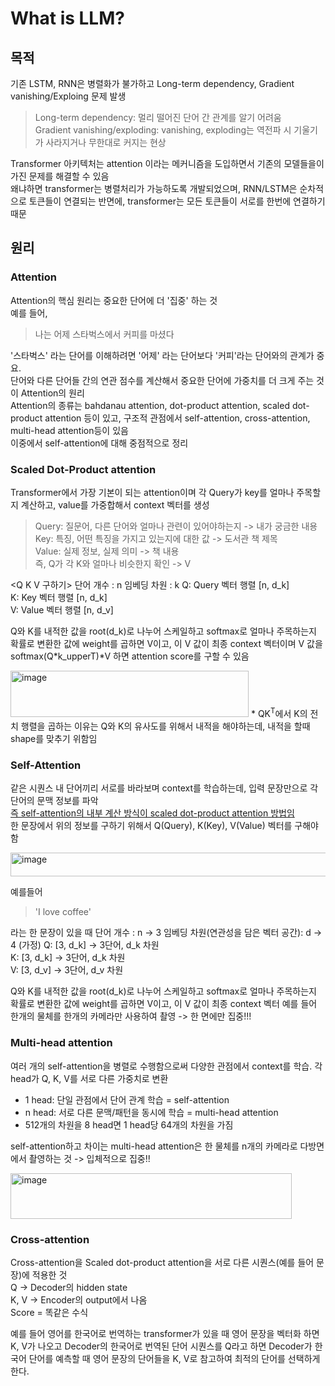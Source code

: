 # What is LLM?

## 목적
기존 LSTM, RNN은 병렬화가 불가하고 Long-term dependency, Gradient vanishing/Exploing 문제 발생  
> Long-term dependency: 멀리 떨어진 단어 간 관계를 알기 어려움  
> Gradient vanishing/exploding: vanishing, exploding는 역전파 시 기울기가 사라지거나 무한대로 커지는 현상  

Transformer 아키텍처는 attention 이라는 메커니즘을 도입하면서 기존의 모델들을이 가진 문제를 해결할 수 있음  
왜냐하면 transformer는 병렬처리가 가능하도록 개발되었으며, RNN/LSTM은 순차적으로 토큰들이 연결되는 반면에, transformer는 모든 토큰들이 서로를 한번에 연결하기 때문

## 원리
### Attention
Attention의 핵심 원리는 중요한 단어에 더 '집중' 하는 것  
예를 들어,

> 나는 어제 스타벅스에서 커피를 마셨다

'스타벅스' 라는 단어를 이해하려면 '어제' 라는 단어보다 '커피'라는 단어와의 관계가 중요.  
단어와 다른 단어들 간의 연관 점수를 계산해서 중요한 단어에 가중치를 더 크게 주는 것이 Attention의 원리  
Attention의 종류는 bahdanau attention, dot-product attention, scaled dot-product attention 등이 있고, 구조적 관점에서 self-attention, cross-attention, multi-head attention등이 있음  
이중에서 self-attention에 대해 중점적으로 정리

### Scaled Dot-Product attention
Transformer에서 가장 기본이 되는 attention이며 각 Query가 key를 얼마나 주목할지 계산하고, value를 가중합해서 context 벡터를 생성  
> Query: 질문어, 다른 단어와 얼마나 관련이 있어야하는지 -> 내가 궁금한 내용  
> Key: 특징, 어떤 특징을 가지고 있는지에 대한 값 -> 도서관 책 제목  
> Value: 실제 정보, 실제 의미 -> 책 내용  
즉, Q가 각 K와 얼마나 비슷한지 확인 -> V  

<Q K V 구하기>
단어 개수 : n
임베딩 차원 : k
Q: Query 벡터 행렬 [n, d_k]  
K: Key 벡터 행렬 [n, d_k]  
V: Value 벡터 행렬 [n, d_v]  

Q와 K를 내적한 값을 root(d_k)로 나누어 스케일하고 softmax로 얼마나 주목하는지 확률로 변환한 값에 weight를 곱하면 V이고, 이 V 값이 최종 context 벡터이며 V 값을 softmax(Q*k_upperT)*V 하면 attention score를 구할 수 있음 

<img width="381" height="74" alt="image" src="https://github.com/user-attachments/assets/a180ac5b-cb50-47ed-951f-1a5789b565be" />  
* QK<sup>T</sup>에서 K의 전치 행렬을 곱하는 이유는 Q와 K의 유사도를 위해서 내적을 해야하는데, 내적을 할때 shape를 맞추기 위함임
  

### Self-Attention
같은 시퀀스 내 단어끼리 서로를 바라보며 context를 학습하는데, 입력 문장만으로 각 단어의 문맥 정보를 파악  
<ins>즉 self-attention의 내부 계산 방식이 scaled dot-product attention 방법임</ins>  
한 문장에서 위의 정보를 구하기 위해서 Q(Query), K(Key), V(Value) 벡터를 구해야 함  

<img width="569" height="38" alt="image" src="https://github.com/user-attachments/assets/a5b6679b-379e-44da-bc36-313bb3d6f3ba" />  

예를들어
> 'I love coffee'

라는 한 문장이 있을 때
단어 개수 : n -> 3
임베딩 차원(연관성을 담은 벡터 공간): d -> 4 (가정)
Q: [3, d_k] → 3단어, d_k 차원  
K: [3, d_k] → 3단어, d_k 차원  
V: [3, d_v] → 3단어, d_v 차원  

Q와 K를 내적한 값을 root(d_k)로 나누어 스케일하고 softmax로 얼마나 주목하는지 확률로 변환한 값에 weight를 곱하면 V이고, 이 V 값이 최종 context 벡터 
예를 들어 한개의 물체를 한개의 카메라만 사용하여 촬영 -> 한 면에만 집중!!!  

### Multi-head attention
여러 개의 self-attention을 병렬로 수행함으로써 다양한 관점에서 context를 학습. 각 head가 Q, K, V를 서로 다른 가중치로 변환  
- 1 head: 단일 관점에서 단어 관계 학습 = self-attention
- n head: 서로 다른 문맥/패턴을 동시에 학습 = multi-head attention
- 512개의 차원을 8 head면 1 head당 64개의 차원을 가짐  

self-attention하고 차이는 multi-head attention은 한 물체를 n개의 카메라로 다방면에서 촬영하는 것 -> 입체적으로 집중!!

<img width="450" height="73" alt="image" src="https://github.com/user-attachments/assets/d6ce5419-1fd6-47f1-8fbe-d288772cb2ca" />  


### Cross-attention
Cross-attention을 Scaled dot-product attention을 서로 다른 시퀀스(예를 들어 문장)에 적용한 것  
Q -> Decoder의 hidden state  
K, V -> Encoder의 output에서 나옴  
Score = 똑같은 수식  

예를 들어 영어를 한국어로 번역하는 transformer가 있을 때 영어 문장을 벡터화 하면 K, V가 나오고 Decoder의 한국어로 번역된 단어 시퀀스를 Q라고 하면 Decoder가 한국어 단어를 예측할 때 영어 문장의 단어들을 K, V로 참고하여 최적의 단어를 선택하게 한다.  




